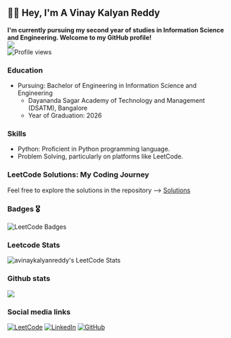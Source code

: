 ## 👨‍💻 Hey,  I'm A Vinay Kalyan Reddy  
**I'm currently pursuing my second year of studies in Information Science and Engineering. Welcome to my GitHub profile!**  
![](http://github-profile-summary-cards.vercel.app/api/cards/profile-details?username=avinaykalyanreddy&theme=dark)     
![Profile views](https://komarev.com/ghpvc/?username=avinaykalyanreddy&color=red)

### Education

- Pursuing: Bachelor of Engineering in Information Science and Engineering
  - Dayananda Sagar Academy of Technology and Management (DSATM), Bangalore
  - Year of Graduation: 2026

### Skills

- Python: Proficient in Python programming language.
- Problem Solving, particularly on platforms like LeetCode.

### LeetCode Solutions: My Coding Journey  
   Feel free to explore the solutions in the repository --> [Solutions](https://github.com/avinaykalyanreddy/Leetcode-Solution)  

   ### Badges 🎖️
   ![LeetCode Badges](https://leetcode-badge-showcase.vercel.app/api?username=avinaykalyanreddy&animated=true)




### Leetcode Stats
![avinaykalyanreddy's LeetCode Stats](https://leetcode-stats.vercel.app/api?username=avinaykalyanreddy&theme=Dark)

###  Github stats
![](http://github-profile-summary-cards.vercel.app/api/cards/stats?username=avinaykalyanreddy&theme=dark)

### Social media links
[![LeetCode](https://img.shields.io/badge/LeetCode-Profile-orange?style=flat-square&logo=leetcode)](https://leetcode.com/avinaykalyanreddy/)
[![LinkedIn](https://img.shields.io/badge/LinkedIn-Profile-blue?style=flat-square&logo=linkedin)](https://www.linkedin.com/in/a-vinay-kalyan-reddy-940077265/)
[![GitHub](https://img.shields.io/badge/GitHub-Follow-black?style=flat-square&logo=github)](https://github.com/avinaykalyanreddy/)



